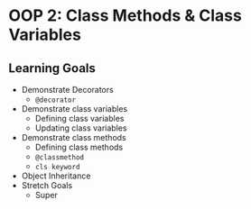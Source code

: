 # OOP 2: Class Methods & Class Variables

## Learning Goals

- Demonstrate Decorators 
    - `@decorator`
- Demonstrate class variables
    - Defining class variables
    - Updating class variables 
- Demonstrate class methods
    - Defining class methods 
    - `@classmethod`
    - `cls keyword`
- Object Inheritance
- Stretch Goals
    - Super